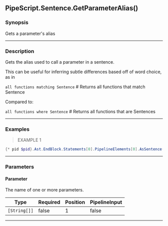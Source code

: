 PipeScript.Sentence.GetParameterAlias()
---------------------------------------

### Synopsis
Gets a parameter's alias

---

### Description

Gets the alias used to call a parameter in a sentence.

This can be useful for inferring subtle differences based off of word choice, as in

`all functions matching Sentence` # Returns all functions that match Sentence

Compared to:

`all functions where Sentence` # Returns all functions that are Sentences

---

### Examples
> EXAMPLE 1

```PowerShell
{* pid $pid}.Ast.EndBlock.Statements[0].PipelineElements[0].AsSentence((Get-Command Get-Process)).GetParameterAlias('id')
```

---

### Parameters
#### **Parameter**
The name of one or more parameters.

|Type        |Required|Position|PipelineInput|
|------------|--------|--------|-------------|
|`[String[]]`|false   |1       |false        |

---
